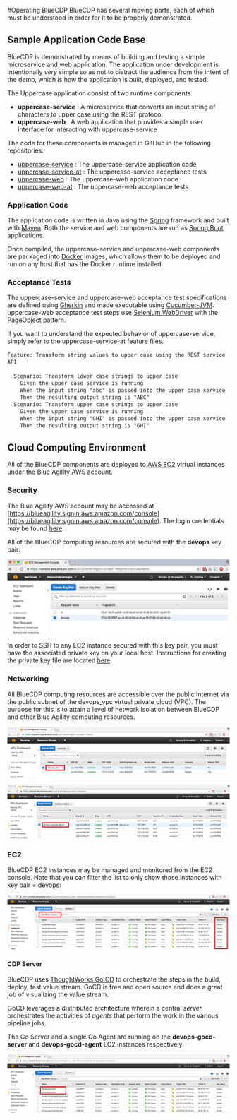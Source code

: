 #Operating BlueCDP
BlueCDP has several moving parts, each of which must be understood in order for it to be properly demonstrated.  

## Sample Application Code Base
BlueCDP is demonstrated by means of building and testing a simple microservice and web application.  The application under development is intentionally *very* simple so as not to distract the audience from the intent of the demo, which is how the application is built, deployed, and tested.

The Uppercase application consist of two runtime components:

* **uppercase-service**	 : A microservice that converts an input string of characters to upper case using the REST protocol
* **uppercase-web** : A web application that provides a simple user interface for interacting with uppercase-service

The code for these components is managed in GitHub in the following repositories:

* [uppercase-service](https://github.com/MrSteveAndrews/uppercase-service) : The uppercase-service application code
* [uppercase-service-at](https://github.com/MrSteveAndrews/uppercase-service-at) : The uppercase-service acceptance tests
* [uppercase-web](https://github.com/MrSteveAndrews/uppercase-web) :  The uppercase-web application code
* [uppercase-web-at](https://github.com/MrSteveAndrews/uppercase-web-at) : The uppercase-web acceptance tests

### Application Code
The application code is written in Java using the [Spring](https://spring.io/) framework and built with [Maven](https://maven.apache.org/).  Both the service and web components are run as [Spring Boot](https://projects.spring.io/spring-boot/) applications.

Once compiled, the uppercase-service and uppercase-web components are packaged into [Docker](https://www.docker.com/) images, which allows them to be deployed and run on any host that has the Docker runtime installed.

### Acceptance Tests
The uppercase-service and uppercase-web acceptance test specifications are defined using [Gherkin](https://cucumber.io/docs/reference#gherkin) and made executable using [Cucumber-JVM](https://cucumber.io/docs/reference/jvm).  uppercase-web acceptance test steps use [Selenium WebDriver](http://www.seleniumhq.org/projects/webdriver/) with the [PageObject](https://github.com/SeleniumHQ/selenium/wiki/PageObjects) pattern.  

If you want to understand the expected behavior of uppercase-service, simply refer to the uppercase-service-at feature files. 

~~~gherkin
Feature: Transform string values to upper case using the REST service API

  Scenario: Transform lower case strings to upper case
    Given the upper case service is running
    When the input string "abc" is passed into the upper case service
    Then the resulting output string is "ABC"
  Scenario: Transform upper case strings to upper case
    Given the upper case service is running
    When the input string "GHI" is passed into the upper case service
    Then the resulting output string is "GHI"
~~~


## Cloud Computing Environment
All of the BlueCDP components are deployed to [AWS EC2](https://aws.amazon.com/ec2/) virtual instances under the Blue Agility AWS account.  

### Security
The Blue Agility AWS account may be accessed at [https://blueagility.signin.aws.amazon.com/console](https://blueagility.signin.aws.amazon.com/console).  The login credentials may be found [here](https://intranet.blue-agility.com/bluejazz/wiki/bluecdp/).

All of the BlueCDP computing resources are secured with the **devops** key pair: 

![devops-key-pair](images/devops-key-pair.png)

In order to SSH to any EC2 instance secured with this key pair, you must have the associated private key on your local host.  Instructions for creating the private key file are located [here](https://intranet.blue-agility.com/bluejazz/wiki/bluecdp/).

### Networking
All BlueCDP computing resources are accessible over the public Internet via the public subnet of the devops_vpc virtual private cloud (VPC).  The purpose for this is to attain a level of network isolation between BlueCDP and other Blue Agility computing resources.

![devops-vpc](images/devops-vpc.png)

![devops-vpc-subnet](images/devops-vpc-subnet.png)

### EC2

BlueCDP EC2 instances may be managed and monitored from the EC2 console.  Note that you can filter the list to only show those instances with key pair = devops:

![devops-ec2-console](images/devops-ec2-console.png)

#### CDP Server
BlueCDP uses [ThoughtWorks Go CD](https://www.go.cd/) to orchestrate the steps in the build, deploy, test value stream.  GoCD is free and open source and does a great job of visualizing the value stream.

GoCD leverages a distributed architecture wherein a central *server* orchestrates the activities of *agents* that perform the work in the various pipeline jobs.

The Go Server and a single Go Agent are running on the **devops-gocd-server** and **devops-gocd-agent** EC2 instances respectively.

![devops-ec2-gocd](images/devops-ec2-gocd.png)





